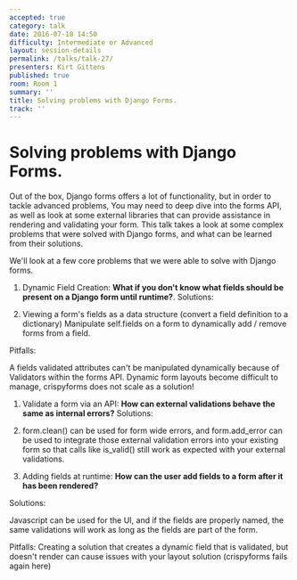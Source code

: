 ```yaml
---
accepted: true
category: talk
date: 2016-07-18 14:50
difficulty: Intermediate or Advanced
layout: session-details
permalink: /talks/talk-27/
presenters: Kirt Gittens
published: true
room: Room 1
summary: ''
title: Solving problems with Django Forms.
track: ''
---
```


# Solving problems with Django Forms.

Out of the box, Django forms offers a lot of functionality, but in order to
tackle advanced problems, You may need to deep dive into the forms API, as
well as look at some external libraries that can provide assistance in
rendering and validating your form. This talk takes a look at some complex
problems that were solved with Django forms, and what can be learned from
their solutions.

We'll look at a few core problems that we were able to solve with Django
forms.

  1. Dynamic Field Creation: **What if you don't know what fields should be present on a Django form until runtime?**. Solutions:

  2. Viewing a form's fields as a data structure (convert a field definition to a dictionary) Manipulate self.fields on a form to dynamically add / remove forms from a field.

Pitfalls:

A fields validated attributes can't be manipulated dynamically because of
Validators within the forms API. Dynamic form layouts become difficult to
manage, crispyforms does not scale as a solution!

  1. Validate a form via an API: **How can external validations behave the same as internal errors?** Solutions:

  2. form.clean() can be used for form wide errors, and form.add_error can be used to integrate those external validation errors into your existing form so that calls like is_valid() still work as expected with your external validations.

  3. Adding fields at runtime: **How can the user add fields to a form after it has been rendered?**

Solutions:

Javascript can be used for the UI, and if the fields are properly named, the
same validations will work as long as the fields are part of the form.

Pitfalls: Creating a solution that creates a dynamic field that is validated,
but doesn't render can cause issues with your layout solution (crispyforms
fails again here)